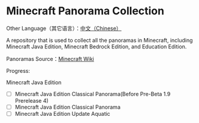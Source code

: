# Minecraft Panorama Collection

Other Language（其它语言）：[中文（Chinese）](https://github.com/SomethingWasWrong-David/Minecraft-Panorama-Collection/blob/main/ReadME-CN.md)

A repository that is used to collect all the panoramas in Minecraft, including Minecraft Java Edition, Minecraft Bedrock Edition, and Education Edition.

Panoramas Source：[Minecraft Wiki](https://minecraft.wiki/w/Panorama)

Progress:

Minecraft Java Edition

- [ ] Minecraft Java Edition Classical Panorama(Before Pre-Beta 1.9 Prerelease 4)
- [ ] Minecraft Java Edition Classical Panorama
- [ ] Minecraft Java Edition Update Aquatic
